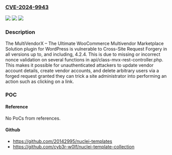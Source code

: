 ### [CVE-2024-9943](https://cve.mitre.org/cgi-bin/cvename.cgi?name=CVE-2024-9943)
![](https://img.shields.io/static/v1?label=Product&message=MultiVendorX%20%E2%80%93%20The%20Ultimate%20WooCommerce%20Multivendor%20Marketplace%20Solution&color=blue)
![](https://img.shields.io/static/v1?label=Version&message=*%3C%3D%204.2.4%20&color=brighgreen)
![](https://img.shields.io/static/v1?label=Vulnerability&message=CWE-352%20Cross-Site%20Request%20Forgery%20(CSRF)&color=brighgreen)

### Description

The MultiVendorX – The Ultimate WooCommerce Multivendor Marketplace Solution plugin for WordPress is vulnerable to Cross-Site Request Forgery in all versions up to, and including, 4.2.4. This is due to missing or incorrect nonce validation on several functions in api/class-mvx-rest-controller.php. This makes it possible for unauthenticated attackers to update vendor account details, create vendor accounts, and delete arbitrary users via a forged request granted they can trick a site administrator into performing an action such as clicking on a link.

### POC

#### Reference
No PoCs from references.

#### Github
- https://github.com/20142995/nuclei-templates
- https://github.com/cyb3r-w0lf/nuclei-template-collection

